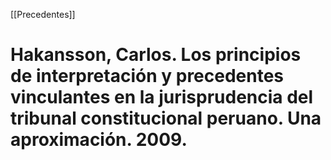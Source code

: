[[Precedentes]]

# Hakansson, Carlos. Los principios de interpretación y precedentes vinculantes en la jurisprudencia del tribunal constitucional peruano. Una aproximación. 2009.

